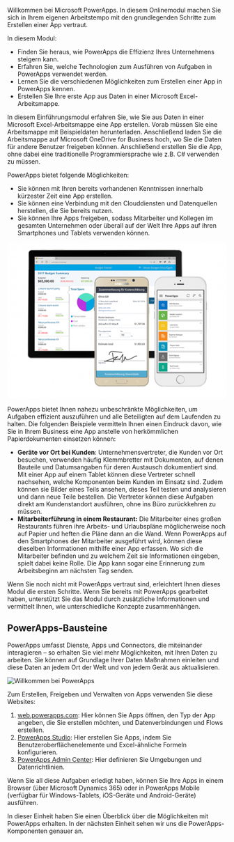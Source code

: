Willkommen bei Microsoft PowerApps. In diesem Onlinemodul machen Sie sich in Ihrem eigenen Arbeitstempo mit den grundlegenden Schritte zum Erstellen einer App vertraut.

 In diesem Modul:
  - Finden Sie heraus, wie PowerApps die Effizienz Ihres Unternehmens steigern kann.
  - Erfahren Sie, welche Technologien zum Ausführen von Aufgaben in PowerApps verwendet werden.
  - Lernen Sie die verschiedenen Möglichkeiten zum Erstellen einer App in PowerApps kennen.
  - Erstellen Sie Ihre erste App aus Daten in einer Microsoft Excel-Arbeitsmappe.

In diesem Einführungsmodul erfahren Sie, wie Sie aus Daten in einer Microsoft Excel-Arbeitsmappe eine App erstellen. Vorab müssen Sie eine Arbeitsmappe mit Beispieldaten herunterladen. Anschließend laden Sie die Arbeitsmappe auf Microsoft OneDrive for Business hoch, wo Sie die Daten für andere Benutzer freigeben können. Anschließend erstellen Sie die App, ohne dabei eine traditionelle Programmiersprache wie z.B. C# verwenden zu müssen.

PowerApps bietet folgende Möglichkeiten:

- Sie können mit Ihren bereits vorhandenen Kenntnissen innerhalb kürzester Zeit eine App erstellen.
- Sie können eine Verbindung mit den Clouddiensten und Datenquellen herstellen, die Sie bereits nutzen.
- Sie können Ihre Apps freigeben, sodass Mitarbeiter und Kollegen im gesamten Unternehmen oder überall auf der Welt Ihre Apps auf ihren Smartphones und Tablets verwenden können.

![Willkommen bei PowerApps](../media/powerapps-mobile.png)

PowerApps bietet Ihnen nahezu unbeschränkte Möglichkeiten, um Aufgaben effizient auszuführen und alle Beteiligten auf dem Laufenden zu halten. Die folgenden Beispiele vermitteln Ihnen einen Eindruck davon, wie Sie in Ihrem Business eine App anstelle von herkömmlichen Papierdokumenten einsetzen können:

- **Geräte vor Ort bei Kunden**: Unternehmensvertreter, die Kunden vor Ort besuchen, verwenden häufig Klemmbretter mit Dokumenten, auf denen Bauteile und Datumsangaben für deren Austausch dokumentiert sind. Mit einer App auf einem Tablet können diese Vertreter schnell nachsehen, welche Komponenten beim Kunden im Einsatz sind. Zudem können sie Bilder eines Teils ansehen, dieses Teil testen und analysieren und dann neue Teile bestellen. Die Vertreter können diese Aufgaben direkt am Kundenstandort ausführen, ohne ins Büro zurückkehren zu müssen.
- **Mitarbeiterführung in einem Restaurant:** Die Mitarbeiter eines großen Restaurants führen ihre Arbeits- und Urlaubspläne möglicherweise noch auf Papier und heften die Pläne dann an die Wand. Wenn PowerApps auf den Smartphones der Mitarbeiter ausgeführt wird, können diese dieselben Informationen mithilfe einer App erfassen. Wo sich die Mitarbeiter befinden und zu welchem Zeit sie Informationen eingeben, spielt dabei keine Rolle. Die App kann sogar eine Erinnerung zum Arbeitsbeginn am nächsten Tag senden.

Wenn Sie noch nicht mit PowerApps vertraut sind, erleichtert Ihnen dieses Modul die ersten Schritte. Wenn Sie bereits mit PowerApps gearbeitet haben, unterstützt Sie das Modul durch zusätzliche Informationen und vermittelt Ihnen, wie unterschiedliche Konzepte zusammenhängen.

## <a name="powerapps-building-blocks"></a>PowerApps-Bausteine
PowerApps umfasst Dienste, Apps und Connectors, die miteinander interagieren – so erhalten Sie viel mehr Möglichkeiten, mit Ihren Daten zu arbeiten. Sie können auf Grundlage Ihrer Daten Maßnahmen einleiten und diese Daten an jedem Ort der Welt und von jedem Gerät aus aktualisieren.

![Willkommen bei PowerApps](../media/powerapps-intro.gif)

Zum Erstellen, Freigeben und Verwalten von Apps verwenden Sie diese Websites:

1. [web.powerapps.com](https://web.powerapps.com): Hier können Sie Apps öffnen, den Typ der App angeben, die Sie erstellen möchten, und Datenverbindungen und Flows erstellen.
1. [PowerApps Studio](https://aka.ms/powerappswin): Hier erstellen Sie Apps, indem Sie Benutzeroberflächenelemente und Excel-ähnliche Formeln konfigurieren.
1. [PowerApps Admin Center](https://admin.powerapps.com/): Hier definieren Sie Umgebungen und Datenrichtlinien.

Wenn Sie all diese Aufgaben erledigt haben, können Sie Ihre Apps in einem Browser (über Microsoft Dynamics 365) oder in PowerApps Mobile (verfügbar für Windows-Tablets, iOS-Geräte und Android-Geräte) ausführen.

In dieser Einheit haben Sie einen Überblick über die Möglichkeiten mit PowerApps erhalten. In der nächsten Einheit sehen wir uns die PowerApps-Komponenten genauer an.
